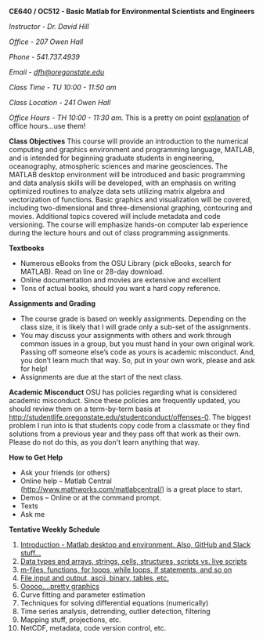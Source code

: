 **CE640 / OC512 - Basic Matlab for Environmental Scientists and Engineers**

*Instructor - Dr. David Hill*

*Office - 207 Owen Hall*

*Phone - 541.737.4939*

*Email - dfh@oregonstate.edu*

*Class Time - TU 10:00 - 11:50 am*

*Class Location - 241 Owen Hall*

*Office Hours - TH 10:00 - 11:30 am.* This is a pretty on point [explanation](https://vimeo.com/270014784) of office hours...use them!

**Class Objectives**
This course will provide an introduction to the numerical computing and graphics environment and programming language, MATLAB, and is intended for beginning graduate students in engineering, oceanography, atmospheric sciences and marine geosciences.  The MATLAB desktop environment will be introduced and basic programming and data analysis skills will be developed, with an emphasis on writing optimized routines to analyze data sets utilizing matrix algebra and vectorization of functions.  Basic graphics and visualization will be covered, including two-dimensional and three-dimensional graphing, contouring and movies. Additional topics covered will include metadata and code versioning. The course will emphasize hands-on computer lab experience during the lecture hours and out of class programming assignments. 

**Textbooks**
* Numerous eBooks from the OSU Library (pick eBooks, search for MATLAB). Read on line or 28-day download.
* Online documentation and movies are extensive and excellent
* Tons of actual books, should you want a hard copy reference. 

**Assignments and Grading**
* The course grade is based on weekly assignments. Depending on the class size, it is likely that I will grade only a sub-set of the assignments.
* You may discuss your assignments with others and work through common issues in a group, but you must hand in your own original work. Passing off someone else’s code as yours is academic misconduct. And, you don’t learn much that way. So, put in your own work, please and ask for help!
* Assignments are due at the start of the next class. 

**Academic Misconduct**
OSU has policies regarding what is considered academic misconduct. Since these policies are frequently updated, you should review them on a term-by-term basis at http://studentlife.oregonstate.edu/studentconduct/offenses-0. The biggest problem I run into is that students copy code from a classmate or they find solutions from a previous year and they pass off that work as their own. Please do not do this, as you don't learn anything that way.

**How to Get Help**
* Ask your friends (or others)
* Online help – Matlab Central (http://www.mathworks.com/matlabcentral/) is a great place to start.
* Demos – Online or at the command prompt.
* Texts
* Ask me

**Tentative Weekly Schedule**
1. [Introduction - Matlab desktop and environment. Also, GitHub and Slack stuff...](scripts/week1/readme.md)
2. [Data types and arrays, strings, cells, structures, scripts vs. live scripts](scripts/week2/readme.md)
3. [m-files, functions, for loops, while loops, if statements, and so on](scripts/week3/readme.md)
4. [File input and output, ascii, binary, tables, etc.](scripts/week4/readme.md)
5. [Ooooo....pretty graphics](scripts/week5/readme.md)
6. Curve fitting and parameter estimation
7. Techniques for solving differential equations (numerically)
8. Time series analysis, detrending, outlier detection, filtering
9. Mapping stuff, projections, etc.
10. NetCDF, metadata, code version control, etc.
